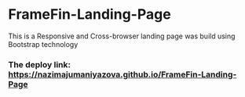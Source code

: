 # FrameFin-Landing-Page

This is a Responsive and Cross-browser landing page was build using Bootstrap technology

### The deploy link: https://nazimajumaniyazova.github.io/FrameFin-Landing-Page
